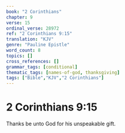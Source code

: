```yaml
---
book: "2 Corinthians"
chapter: 9
verse: 15
ordinal_verse: 28972
ref: "2 Corinthians 9:15"
translation: "KJV"
genre: "Pauline Epistle"
word_count: 8
topics: []
cross_references: []
grammar_tags: [conditional]
thematic_tags: [names-of-god, thanksgiving]
tags: ["Bible","KJV","2 Corinthians"]
---
```


# 2 Corinthians 9:15

Thanks be unto God for his unspeakable gift.
